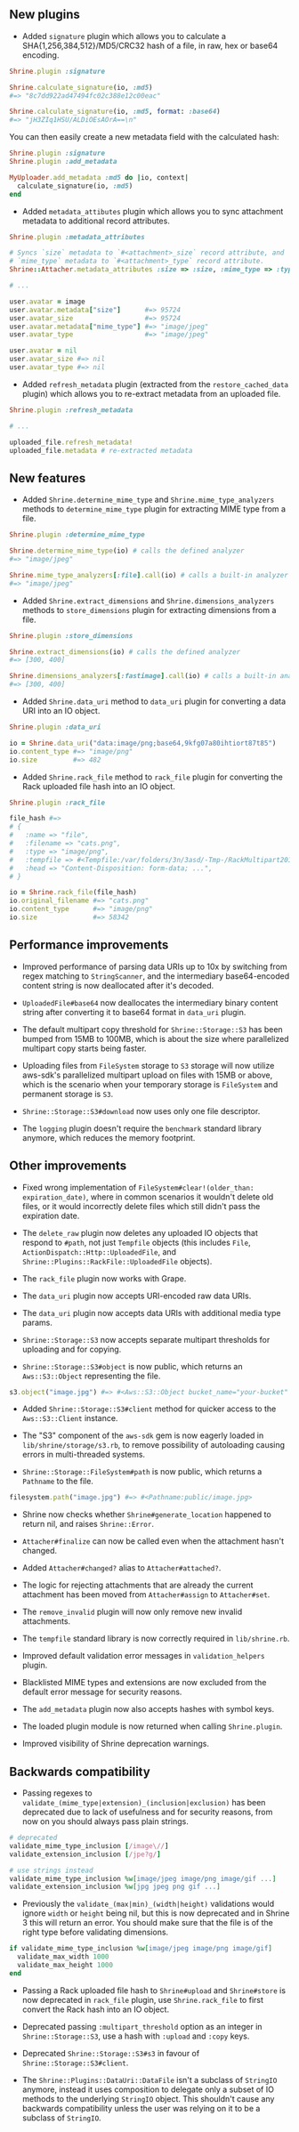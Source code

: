 ## New plugins

* Added `signature` plugin which allows you to calculate a
  SHA{1,256,384,512}/MD5/CRC32 hash of a file, in raw, hex or base64 encoding.

```rb
Shrine.plugin :signature

Shrine.calculate_signature(io, :md5)
#=> "8c7dd922ad47494fc02c388e12c00eac"

Shrine.calculate_signature(io, :md5, format: :base64)
#=> "jH3ZIq1HSU/ALDiOEsAOrA==\n"
```

  You can then easily create a new metadata field with the calculated hash:

```rb
Shrine.plugin :signature
Shrine.plugin :add_metadata

MyUploader.add_metadata :md5 do |io, context|
  calculate_signature(io, :md5)
end
```

* Added `metadata_attibutes` plugin which allows you to sync attachment
  metadata to additional record attributes.

```rb
Shrine.plugin :metadata_attributes

# Syncs `size` metadata to `#<attachment>_size` record attribute, and
# `mime_type` metadata to `#<attachment>_type` record attribute.
Shrine::Attacher.metadata_attributes :size => :size, :mime_type => :type

# ...

user.avatar = image
user.avatar.metadata["size"]      #=> 95724
user.avatar_size                  #=> 95724
user.avatar.metadata["mime_type"] #=> "image/jpeg"
user.avatar_type                  #=> "image/jpeg"

user.avatar = nil
user.avatar_size #=> nil
user.avatar_type #=> nil
```

* Added `refresh_metadata` plugin (extracted from the `restore_cached_data`
  plugin) which allows you to re-extract metadata from an uploaded file.

```rb
Shrine.plugin :refresh_metadata

# ...

uploaded_file.refresh_metadata!
uploaded_file.metadata # re-extracted metadata
```

## New features

* Added `Shrine.determine_mime_type` and `Shrine.mime_type_analyzers` methods
  to `determine_mime_type` plugin for extracting MIME type from a file.

```rb
Shrine.plugin :determine_mime_type

Shrine.determine_mime_type(io) # calls the defined analyzer
#=> "image/jpeg"

Shrine.mime_type_analyzers[:file].call(io) # calls a built-in analyzer
#=> "image/jpeg"
```

* Added `Shrine.extract_dimensions` and `Shrine.dimensions_analyzers` methods
  to `store_dimensions` plugin for extracting dimensions from a file.

```rb
Shrine.plugin :store_dimensions

Shrine.extract_dimensions(io) # calls the defined analyzer
#=> [300, 400]

Shrine.dimensions_analyzers[:fastimage].call(io) # calls a built-in analyzer
#=> [300, 400]
```

* Added `Shrine.data_uri` method to `data_uri` plugin for converting a data URI
  into an IO object.

```rb
Shrine.plugin :data_uri

io = Shrine.data_uri("data:image/png;base64,9kfg07a80ihtiort87t85")
io.content_type #=> "image/png"
io.size         #=> 482
```

* Added `Shrine.rack_file` method to `rack_file` plugin for converting the Rack
  uploaded file hash into an IO object.

```rb
Shrine.plugin :rack_file

file_hash #=>
# {
#   :name => "file",
#   :filename => "cats.png",
#   :type => "image/png",
#   :tempfile => #<Tempfile:/var/folders/3n/3asd/-Tmp-/RackMultipart201-1476-nfw2-0>,
#   :head => "Content-Disposition: form-data; ...",
# }

io = Shrine.rack_file(file_hash)
io.original_filename #=> "cats.png"
io.content_type      #=> "image/png"
io.size              #=> 58342
```

## Performance improvements

* Improved performance of parsing data URIs up to 10x by switching from regex
  matching to `StringScanner`, and the intermediary base64-encoded content
  string is now deallocated after it's decoded.

* `UploadedFile#base64` now deallocates the intermediary binary content string
  after converting it to base64 format in `data_uri` plugin.

* The default multipart copy threshold for `Shrine::Storage::S3` has been
  bumped from 15MB to 100MB, which is about the size where parallelized
  multipart copy starts being faster.

* Uploading files from `FileSystem` storage to `S3` storage will now utilize
  aws-sdk's parallelized multipart upload on files with 15MB or above, which is
  the scenario when your temporary storage is `FileSystem` and permanent
  storage is `S3`.

* `Shrine::Storage::S3#download` now uses only one file descriptor.

* The `logging` plugin doesn't require the `benchmark` standard library anymore,
  which reduces the memory footprint.

## Other improvements

* Fixed wrong implementation of `FileSystem#clear!(older_than:
  expiration_date)`, where in common scenarios it wouldn't delete old files, or
  it would incorrectly delete files which still didn't pass the expiration
  date.

* The `delete_raw` plugin now deletes any uploaded IO objects that respond to
  `#path`, not just `Tempfile` objects (this includes `File`,
  `ActionDispatch::Http::UploadedFile`, and
  `Shrine::Plugins::RackFile::UploadedFile` objects).

* The `rack_file` plugin now works with Grape.

* The `data_uri` plugin now accepts URI-encoded raw data URIs.

* The `data_uri` plugin now accepts data URIs with additional media type params.

* `Shrine::Storage::S3` now accepts separate multipart thresholds for uploading
  and for copying.

* `Shrine::Storage::S3#object` is now public, which returns an `Aws::S3::Object`
  representing the file.

```rb
s3.object("image.jpg") #=> #<Aws::S3::Object bucket_name="your-bucket" key="image.jpg">
```

* Added `Shrine::Storage::S3#client` method for quicker access to the
  `Aws::S3::Client` instance.

* The "S3" component of the `aws-sdk` gem is now eagerly loaded in
  `lib/shrine/storage/s3.rb`, to remove possibility of autoloading causing
  errors in multi-threaded systems.

* `Shrine::Storage::FileSystem#path` is now public, which returns a `Pathname`
  to the file.

```rb
filesystem.path("image.jpg") #=> #<Pathname:public/image.jpg>
```

* Shrine now checks whether `Shrine#generate_location` happened to return nil,
  and raises `Shrine::Error`.

* `Attacher#finalize` can now be called even when the attachment hasn't changed.

* Added `Attacher#changed?` alias to `Attacher#attached?`.

* The logic for rejecting attachments that are already the current attachment
  has been moved from `Attacher#assign` to `Attacher#set`.

* The `remove_invalid` plugin will now only remove new invalid attachments.

* The `tempfile` standard library is now correctly required in `lib/shrine.rb`.

* Improved default validation error messages in `validation_helpers` plugin.

* Blacklisted MIME types and extensions are now excluded from the default error
  message for security reasons.

* The `add_metadata` plugin now also accepts hashes with symbol keys.

* The loaded plugin module is now returned when calling `Shrine.plugin`.

* Improved visibility of Shrine deprecation warnings.

## Backwards compatibility

* Passing regexes to `validate_(mime_type|extension)_(inclusion|exclusion)` has
  been deprecated due to lack of usefulness and for security reasons, from now
  on you should always pass plain strings.

```rb
# deprecated
validate_mime_type_inclusion [/image\//]
validate_extension_inclusion [/jpe?g/]

# use strings instead
validate_mime_type_inclusion %w[image/jpeg image/png image/gif ...]
validate_extension_inclusion %w[jpg jpeg png gif ...]
```

* Previously the `validate_(max|min)_(width|height)` validations would ignore
  `width` or `height` being nil, but this is now deprecated and in Shrine 3
  this will return an error. You should make sure that the file is of the right
  type before validating dimensions.

```rb
if validate_mime_type_inclusion %w[image/jpeg image/png image/gif]
  validate_max_width 1000
  validate_max_height 1000
end
```

* Passing a Rack uploaded file hash to `Shrine#upload` and `Shrine#store` is
  now deprecated in `rack_file` plugin, use `Shrine.rack_file` to first convert
  the Rack hash into an IO object.

* Deprecated passing `:multipart_threshold` option as an integer in
  `Shrine::Storage::S3`, use a hash with `:upload` and `:copy` keys.

* Deprecated `Shrine::Storage::S3#s3` in favour of
  `Shrine::Storage::S3#client`.

* The `Shrine::Plugins::DataUri::DataFile` isn't a subclass of `StringIO`
  anymore, instead it uses composition to delegate only a subset of IO methods
  to the underlying `StringIO` object. This shouldn't cause any backwards
  compatibility unless the user was relying on it to be a subclass of
  `StringIO`.
